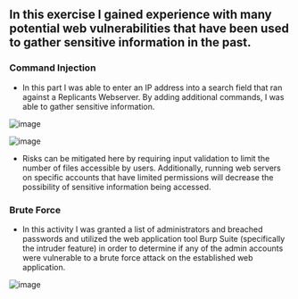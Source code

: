 ## In this exercise I gained experience with many potential web vulnerabilities that have been used to gather sensitive information in the past.


### Command Injection
- In this part I was able to enter an IP address into a search field that ran against a Replicants Webserver. By adding additional commands, I was able to gather sensitive information.

![image](https://user-images.githubusercontent.com/93553144/222941013-f7874e1b-99fe-4c6c-a11a-b26f61e2682f.png)


![image](https://user-images.githubusercontent.com/93553144/222941160-eb9a43ff-ac83-4367-a16c-5145d4908413.png)

- Risks can be mitigated here by requiring input validation to limit the number of files accessible by users. Additionally, running web servers on specific accounts that have limited permissions will decrease the possibility of sensitive information being accessed.

### Brute Force
- In this activity I was granted a list of administrators and breached passwords and utilized the web application tool Burp Suite (specifically the intruder feature) in order to determine if any of the admin accounts were vulnerable to a brute force attack on the established web application.

![image](https://user-images.githubusercontent.com/93553144/222941394-93620590-d596-4591-b854-6866ed7f429d.png)
